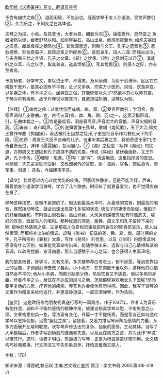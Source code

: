 [欧阳修《送杨寘序》原文、翻译及鉴赏](https://www.vrrw.net/wx/14135.html)

予尝有幽忧之疾①，退而闲居，不能治也。既而学琴于友人孙道滋，受宫声数引②，久而乐之，不知疾之在其体也。

夫琴之为技，小矣。及其至也，大者为宫，细者为羽③，操弦骤作，忽然变之 急者凄然以促，缓者舒然以和。如崩崖裂石，高山出泉，而风雨夜至也; 如怨夫寡妇之叹息，雌雄雍雍之相鸣也④。其忧深思远，则舜与文王、孔子之遗音也⑤; 悲愁感愤，则伯奇孤子、屈原忠臣之所叹也⑥。喜怒哀乐，动人心深; 而纯古淡泊，与夫尧舜三代之言语、孔子之文章、《易》之忧患、《诗》之怨刺无以异⑦。其能听之以耳，应之以手。取其和者，道其堙郁⑧，写其忧思⑨，则感人之际，亦有至者焉。

予友杨君，好学有文，累以进士举，不得志。及从荫调，为尉于剑浦⑩。区区在东南数千里外，是其心固有不平者。且少又多疾，而南方少医药，风俗、饮食异宜。以多疾之体，有不平之心，居异宜之俗，其能郁郁以久乎?然欲平其心以养其疾，于琴亦将有得焉。故予作琴说以赠其行，且邀道滋酌酒，进琴以为别。



【注释】 ①幽忧之疾：过度忧伤而成病。幽，深。②受宫声数引：学习宫、商等声调和几支歌曲。宫，古代五音(宫、商、角、徵、羽)之一，这里泛指声调。引，乐曲体裁之一。③宫是最低音，羽是最高音;声音宏大的音低，声音尖细的音高。④雍雍： 鸟和鸣声。⑤传说舜曾弹五弦琴，歌唱《南风歌》，天下大治;周文王曾作琴曲《拘幽操》，表达被纣王囚禁之忧;孔子更是把音乐作为教化天下的手段。⑥伯奇：周宣王大臣尹吉甫的儿子。吉甫听其后妻之言，将伯奇逐出家门;伯奇自伤无过，弹作《履霜操》，投河自尽。⑦《易》之忧患：写作《易经》的忧患，亦即周文王被囚和孔子周游不遇的忧患。传说《易经》是伏羲画卦，文王作辞，孔子作传。⑧堙郁：阻塞。⑨写：通“泻”，快速地流，这里指抒发的意思。⑩荫调：凭先辈官勋而受封，又改调另外的官职。尉：县尉，官名，辅佐县令，管军事。剑浦： 县名，今福建南平县。

【译文】 我曾患过内心过度忧伤的疾病，回家闲住静养，还是不能治好。后来，跟着朋友孙道滋学习弹琴，学会了几个歌曲，时间长了就更喜爱它，也不觉得疾病在身了。

弹琴这种技艺，是微不足道的了。但达到最高水平时，从最低的宫音，到最高的羽音，骤然拨动琴弦，就会迅速出现变化多端的状态; 快拍子的凄惨而急促，慢拍子的舒展而缓和。有时像山崩石裂，高山涌泉，大风急雨深夜忽降;有时像怨夫、寡妇的叹息，雌雄鸟儿的唱和。那种忧思的深远，是舜、周文王和孔子留传下来的啊! 那种悲愁感愤之情，又是那孤儿伯奇和忠臣屈原所哀叹的啊!喜怒哀乐，感人诚然很深; 而那纯朴淡泊的情调，却和《尚书》 记载的尧、舜、夏、商、周时期的文字，孔子所写的《春秋》文章，写作《易经》 的忧患，以及《诗经》的怨恨讽刺等没有什么区别。如果能凭耳朵听出来，能随手弹出来，选取与自己心情相和谐的音调，以疏导忧郁，宣泻幽思，那么当感触于人心之际，也会获得人生真谛吧。

我的朋友杨君，好学习，又有文采，多次被举荐应考进士，都不如愿。等到依靠祖上的官勋，才调到剑浦去做了县尉。小小地方，在东南数千里以外，这样他的心情自然会不平的; 他从小多病，而南方缺医少药，风俗饮食又不适宜。他以多病的身躯，怀着不平之心，居住在不适应的风习之地，怎能郁郁寡欢地长久下去呢?然而要平复他的心思，疗养他的疾病，琴艺也许会使他有所得吧。因此，我写了谈琴的文章作为赠言来给他送行，并邀请孙道滋，一起饮酒弹琴，作为告别。

【鉴赏】 这是欧阳修为朋友杨寘送行写的一篇赠序，作于1047年。作者认为音乐有能抒泄、调和不平衡的感情的精神作用，故建议杨寘学琴以慰，平衡失意之心理。文章构思别具一格，写法富有变化。开篇一字不提杨寘，而是写自己如何通过学琴以忘掉忧郁，治愈“幽忧之疾”。紧接着，又着力描写琴声陶冶感情的力量，从多方面展开比喻和联想，状写琴声传达出的复杂、抽象的感情，生动具体。当写了大半篇幅后，作者才写到杨寘的遭遇和失意，以及远在南方之苦，并为此作“琴说” 以赠其行。这时，读者才明白，前面极力写琴，正是为杨寘排遣忧郁而用。全文结构巧妙而紧凑，行文简洁又不失形象具体，抒情含蓄而又感人。

字数：1701

知识来源：傅德岷,赖云琪 主编.古文观止鉴赏.武汉：崇文书局.2005.第416-418页.

